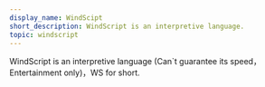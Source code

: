 ```yaml
---
display_name: WindScipt
short_description: WindScript is an interpretive language.
topic: windscript
---
```

WindScript is an interpretive language (Can`t guarantee its speed，Entertainment only)，WS for short.
